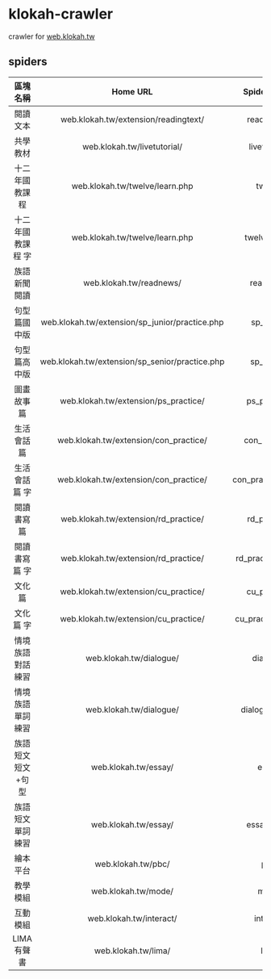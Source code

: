 # klokah-crawler
crawler for [web.klokah.tw](https://web.klokah.tw) 
## spiders
| 區塊名稱 | Home URL | Spider Name |
|  :---:  | :---: |   :---:   |
| 閱讀文本 | web.klokah.tw/extension/readingtext/ | readingtext |
| 共學教材 | web.klokah.tw/livetutorial/ | livetutorial |
| 十二年國教課程 | web.klokah.tw/twelve/learn.php | twelve |
| 十二年國教課程 字 | web.klokah.tw/twelve/learn.php | twelve_word |
| 族語新聞閱讀 | web.klokah.tw/readnews/ | readnews |
| 句型篇國中版 | web.klokah.tw/extension/sp_junior/practice.php | sp_junior |
| 句型篇高中版 | web.klokah.tw/extension/sp_senior/practice.php | sp_senior |
| 圖畫故事篇 | web.klokah.tw/extension/ps_practice/ | ps_practice|
| 生活會話篇 | web.klokah.tw/extension/con_practice/ | con_practice |
| 生活會話篇 字 | web.klokah.tw/extension/con_practice/ | con_practice_word |
| 閱讀書寫篇 | web.klokah.tw/extension/rd_practice/ | rd_practice |
| 閱讀書寫篇 字 | web.klokah.tw/extension/rd_practice/ | rd_practice_word |
| 文化篇 | web.klokah.tw/extension/cu_practice/ | cu_practice |
| 文化篇 字 | web.klokah.tw/extension/cu_practice/ | cu_practice_word |
| 情境族語 對話練習 | web.klokah.tw/dialogue/ | dialogue |
| 情境族語 單詞練習 | web.klokah.tw/dialogue/ | dialogue_word |
| 族語短文 短文+句型 | web.klokah.tw/essay/ | essay |
| 族語短文 單詞練習 | web.klokah.tw/essay/ | essay_word |
| 繪本平台 | web.klokah.tw/pbc/ | pbc |
| 教學模組 | web.klokah.tw/mode/ | mode |
| 互動模組 | web.klokah.tw/interact/ | interact |
| LIMA 有聲書 | web.klokah.tw/lima/ | lima |